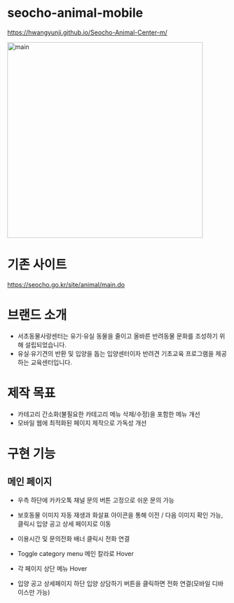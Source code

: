 # seocho-animal-mobile
https://hwangyunji.github.io/Seocho-Animal-Center-m/

<img width="446" alt="main" src="https://user-images.githubusercontent.com/105402299/185305229-e745cdd5-e387-4d8d-8e51-012fcd7fb6d9.png">

# 기존 사이트
https://seocho.go.kr/site/animal/main.do

# 브랜드 소개
- 서초동물사랑센터는 유기·유실 동물을 줄이고 올바른 반려동물 문화를 조성하기 위해 설립되었습니다.
- 유실∙유기견의 반환 및 입양을 돕는 입양센터이자 반려견 기초교육 프로그램을 제공하는 교육센터입니다.

# 제작 목표
- 카테고리 간소화(불필요한 카테고리 메뉴 삭제/수정)을 포함한 메뉴 개선
- 모바일 웹에 최적화된 페이지 제작으로 가독성 개선

# 구현 기능
## 메인 페이지
- 우측 하단에 카카오톡 채널 문의 버튼 고정으로 쉬운 문의 가능
- 보호동물 이미지 자동 재생과 화살표 아이콘을 통해 이전 / 다음 이미지 확인 가능, 클릭시 입양 공고 상세 페이지로 이동
- 이용시간 및 문의전화 배너 클릭시 전화 연결

- Toggle category menu 메인 칼라로 Hover
- 각 페이지 상단 메뉴 Hover
- 입양 공고 상세페이지 하단 입양 상담하기 버튼을 클릭하면 전화 연결(모바일 디바이스만 가능)
